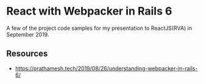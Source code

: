# React with Webpacker in Rails 6

A few of the project code samples for my presentation to ReactJS(RVA) in September 2019.

## Resources

* https://prathamesh.tech/2019/08/26/understanding-webpacker-in-rails-6/